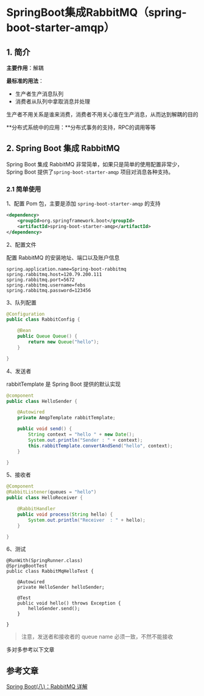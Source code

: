# SpringBoot集成RabbitMQ（spring-boot-starter-amqp）

## 1. 简介

**主要作用**：解耦

**最标准的用法**：

- 生产者生产消息队列
- 消费者从队列中拿取消息并处理

生产者不用关系是谁来消费，消费者不用关心谁在生产消息，从而达到解耦的目的

**分布式系统中的应用：**分布式事务的支持，RPC的调用等等

## 2. Spring Boot 集成 RabbitMQ

Spring Boot 集成 RabbitMQ 非常简单，如果只是简单的使用配置非常少，Spring Boot 提供了`spring-boot-starter-amqp` 项目对消息各种支持。

### 2.1 简单使用

1、配置 Pom 包，主要是添加 `spring-boot-starter-amqp` 的支持

```xml
<dependency>
	<groupId>org.springframework.boot</groupId>
	<artifactId>spring-boot-starter-amqp</artifactId>
</dependency>
```

2、配置文件

配置 RabbitMQ 的安装地址、端口以及账户信息

```
spring.application.name=Spring-boot-rabbitmq
spring.rabbitmq.host=120.79.200.111
spring.rabbitmq.port=5672
spring.rabbitmq.username=febs
spring.rabbitmq.password=123456
```

3、队列配置

```java
@Configuration
public class RabbitConfig {

    @Bean
    public Queue Queue() {
        return new Queue("hello");
    }

}
```

4、发送者

rabbitTemplate 是 Spring Boot 提供的默认实现

```java
@component
public class HelloSender {

	@Autowired
	private AmqpTemplate rabbitTemplate;

	public void send() {
		String context = "hello " + new Date();
		System.out.println("Sender : " + context);
		this.rabbitTemplate.convertAndSend("hello", context);
	}

}
```

5、接收者

```java
@Component
@RabbitListener(queues = "hello")
public class HelloReceiver {

    @RabbitHandler
    public void process(String hello) {
        System.out.println("Receiver  : " + hello);
    }

}
```

6、测试

```
@RunWith(SpringRunner.class)
@SpringBootTest
public class RabbitMqHelloTest {

	@Autowired
	private HelloSender helloSender;

	@Test
	public void hello() throws Exception {
		helloSender.send();
	}

}
```

> 注意，发送者和接收者的 queue name 必须一致，不然不能接收



多对多参考以下文章

## 参考文章

[Spring Boot(八)：RabbitMQ 详解](http://www.ityouknow.com/springboot/2016/11/30/spring-boot-rabbitMQ.html)